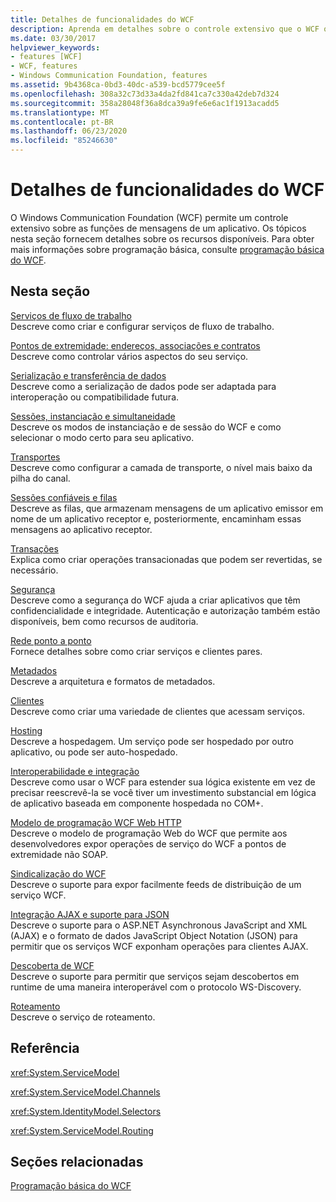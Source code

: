 ```yaml
---
title: Detalhes de funcionalidades do WCF
description: Aprenda em detalhes sobre o controle extensivo que o WCF oferece nas funções de mensagens de um aplicativo.
ms.date: 03/30/2017
helpviewer_keywords:
- features [WCF]
- WCF, features
- Windows Communication Foundation, features
ms.assetid: 9b4368ca-0bd3-40dc-a539-bcd5779cee5f
ms.openlocfilehash: 308a32c73d33a4da2fd841ca7c330a42deb7d324
ms.sourcegitcommit: 358a28048f36a8dca39a9fe6e6ac1f1913acadd5
ms.translationtype: MT
ms.contentlocale: pt-BR
ms.lasthandoff: 06/23/2020
ms.locfileid: "85246630"
---
```

# <a name="wcf-feature-details"></a>Detalhes de funcionalidades do WCF
O Windows Communication Foundation (WCF) permite um controle extensivo sobre as funções de mensagens de um aplicativo. Os tópicos nesta seção fornecem detalhes sobre os recursos disponíveis. Para obter mais informações sobre programação básica, consulte [programação básica do WCF](../basic-wcf-programming.md).  
  
## <a name="in-this-section"></a>Nesta seção  
 [Serviços de fluxo de trabalho](workflow-services.md)  
 Descreve como criar e configurar serviços de fluxo de trabalho.  
  
 [Pontos de extremidade: endereços, associações e contratos](endpoints-addresses-bindings-and-contracts.md)  
 Descreve como controlar vários aspectos do seu serviço.  
  
 [Serialização e transferência de dados](data-transfer-and-serialization.md)  
 Descreve como a serialização de dados pode ser adaptada para interoperação ou compatibilidade futura.  
  
 [Sessões, instanciação e simultaneidade](sessions-instancing-and-concurrency.md)  
 Descreve os modos de instanciação e de sessão do WCF e como selecionar o modo certo para seu aplicativo.  
  
 [Transportes](transports.md)  
 Descreve como configurar a camada de transporte, o nível mais baixo da pilha do canal.  
  
 [Sessões confiáveis e filas](queues-and-reliable-sessions.md)  
 Descreve as filas, que armazenam mensagens de um aplicativo emissor em nome de um aplicativo receptor e, posteriormente, encaminham essas mensagens ao aplicativo receptor.  
  
 [Transações](transactions-in-wcf.md)  
 Explica como criar operações transacionadas que podem ser revertidas, se necessário.  
  
 [Segurança](security.md)  
 Descreve como a segurança do WCF ajuda a criar aplicativos que têm confidencialidade e integridade. Autenticação e autorização também estão disponíveis, bem como recursos de auditoria.  
  
 [Rede ponto a ponto](peer-to-peer-networking.md)  
 Fornece detalhes sobre como criar serviços e clientes pares.  
  
 [Metadados](metadata.md)  
 Descreve a arquitetura e formatos de metadados.  
  
 [Clientes](clients.md)  
 Descreve como criar uma variedade de clientes que acessam serviços.  
  
 [Hosting](hosting.md)  
 Descreve a hospedagem. Um serviço pode ser hospedado por outro aplicativo, ou pode ser auto-hospedado.  
  
 [Interoperabilidade e integração](interoperability-and-integration.md)  
 Descreve como usar o WCF para estender sua lógica existente em vez de precisar reescrevê-la se você tiver um investimento substancial em lógica de aplicativo baseada em componente hospedada no COM+.  
  
 [Modelo de programação WCF Web HTTP](wcf-web-http-programming-model.md)  
 Descreve o modelo de programação Web do WCF que permite aos desenvolvedores expor operações de serviço do WCF a pontos de extremidade não SOAP.  
  
 [Sindicalização do WCF](wcf-syndication.md)  
 Descreve o suporte para expor facilmente feeds de distribuição de um serviço WCF.  
  
 [Integração AJAX e suporte para JSON](ajax-integration-and-json-support.md)  
 Descreve o suporte para o ASP.NET Asynchronous JavaScript and XML (AJAX) e o formato de dados JavaScript Object Notation (JSON) para permitir que os serviços WCF exponham operações para clientes AJAX.  
  
 [Descoberta de WCF](wcf-discovery.md)  
 Descreve o suporte para permitir que serviços sejam descobertos em runtime de uma maneira interoperável com o protocolo WS-Discovery.  
  
 [Roteamento](routing.md)  
 Descreve o serviço de roteamento.  
  
## <a name="reference"></a>Referência  
 <xref:System.ServiceModel>  
  
 <xref:System.ServiceModel.Channels>  
  
 <xref:System.IdentityModel.Selectors>  
  
 <xref:System.ServiceModel.Routing>  
  
## <a name="related-sections"></a>Seções relacionadas  
 [Programação básica do WCF](../basic-wcf-programming.md)

